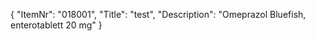 {
  "ItemNr": "018001",
  "Title": "test",
  "Description": "Omeprazol Bluefish, enterotablett 20 mg"
}